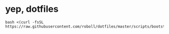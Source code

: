 # yep, dotfiles

```
bash <(curl -fsSL https://raw.githubusercontent.com/roboll/dotfiles/master/scripts/bootstrap.sh)
```
